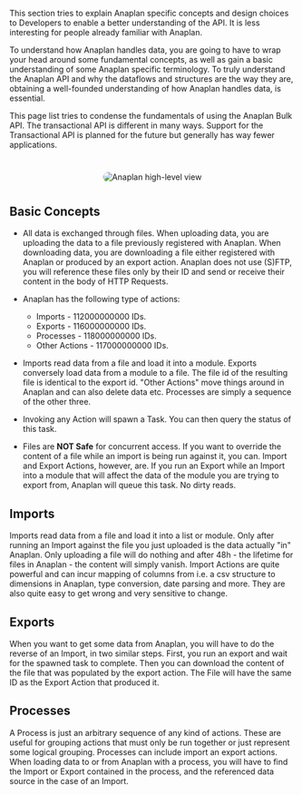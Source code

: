 This section tries to explain Anaplan specific concepts and design choices to Developers to enable a better
understanding of the API. It is less interesting for people
already familiar with Anaplan.

To understand how Anaplan handles data, you are going to have to wrap your head around some fundamental concepts, as
well as gain a basic understanding of some Anaplan specific terminology. To truly understand the Anaplan API and why the
dataflows and structures are the way they are, obtaining a well-founded understanding of how Anaplan handles data, is
essential.

This page list tries to condense the fundamentals of using the Anaplan Bulk API. The transactional API is different
in many ways. Support for the Transactional API is planned for the future but generally has way fewer applications.


<p align="center" style="margin: 40px 0 40px 0;">
    <img src="../img/anaplan-overview.png" alt='Anaplan high-level view' style="border-radius: 15px">
</p>

## Basic Concepts

- All data is exchanged through files. When uploading data, you are uploading the data to a file previously registered
  with Anaplan. When downloading data, you are downloading a file either registered with Anaplan or produced by an
  export action. Anaplan does not use (S)FTP, you will reference these files only by their ID and send or receive their
  content in the body of HTTP Requests.
- Anaplan has the following type of actions:
    - Imports - 112000000000 IDs.
    - Exports - 116000000000 IDs.
    - Processes - 118000000000 IDs.
    - Other Actions - 117000000000 IDs.
  
- Imports read data from a file and load it into a module. Exports conversely load data from a module to a file. The
  file id of the resulting file is identical to the export id. "Other Actions" move things around in Anaplan and can
  also delete data etc. Processes are simply a sequence of the other three.
- Invoking any Action will spawn a Task. You can then query the status of this task.
- Files are **NOT Safe** for concurrent access. If you want to override the content of a file while an import is being
  run against it, you can. Import and Export Actions, however, are. If you run an Export while an Import into a module
  that will affect the data of the module you are trying to export from, Anaplan will queue this task. No dirty reads.

## Imports

Imports read data from a file and load it into a list or module. Only after running an Import against the file you just
uploaded is the data actually "in" Anaplan. Only uploading a file will do nothing and after 48h - the lifetime for files
in Anaplan - the content will simply vanish. Import Actions are quite powerful and can incur mapping of columns from
i.e. a csv structure to dimensions in Anaplan, type conversion, date parsing and more. They are also quite easy to get
wrong and very sensitive to change.

## Exports

When you want to get some data from Anaplan, you will have to do the reverse of an Import, in two similar steps. First,
you run an export and wait for the spawned task to complete. Then you can download the content of the file that was
populated by the export action. The File will have the same ID as the Export Action that produced it.

## Processes

A Process is just an arbitrary sequence of any kind of actions. These are useful for grouping actions that must only be
run together or just represent some logical grouping. Processes can include import an export actions. When loading data
to or from Anaplan with a process, you will have to find the Import or Export contained in the process, and the
referenced data source in the case of an Import.
